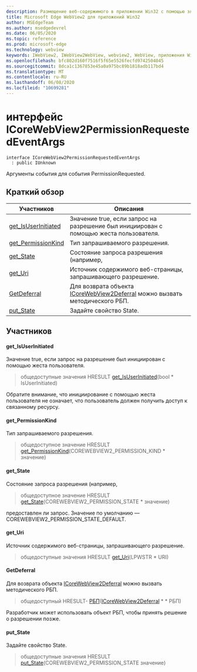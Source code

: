 ```yaml
---
description: Размещение веб-содержимого в приложении Win32 с помощью элемента управления Microsoft Edge WebView2
title: Microsoft Edge WebView2 для приложений Win32
author: MSEdgeTeam
ms.author: msedgedevrel
ms.date: 06/05/2020
ms.topic: reference
ms.prod: microsoft-edge
ms.technology: webview
keywords: IWebView2, IWebView2WebView, webview2, WebView, приложения Win32, Win32, EDGE, ICoreWebView2, ICoreWebView2Controller, элемент управления "веб-браузер", HTML Edge
ms.openlocfilehash: bfc802d160f7516f5f65e5526fecfd9742504045
ms.sourcegitcommit: 8dca1c1367853e45a0a975bc89b1818adb117bd4
ms.translationtype: MT
ms.contentlocale: ru-RU
ms.lasthandoff: 06/08/2020
ms.locfileid: "10699281"
---
```

# интерфейс ICoreWebView2PermissionRequestedEventArgs 

```
interface ICoreWebView2PermissionRequestedEventArgs
  : public IUnknown
```

Аргументы события для события PermissionRequested.

## Краткий обзор

 Участников                        | Описания
--------------------------------|---------------------------------------------
[get_IsUserInitiated](#get_isuserinitiated) | Значение true, если запрос на разрешение был инициирован с помощью жеста пользователя.
[get_PermissionKind](#get_permissionkind) | Тип запрашиваемого разрешения.
[get_State](#get_state) | Состояние запроса разрешения (например,
[get_Uri](#get_uri) | Источник содержимого веб-страницы, запрашивающего разрешение.
[GetDeferral](#getdeferral) | Для возврата объекта [ICoreWebView2Deferral](icorewebview2deferral.md) можно вызвать методического РБП.
[put_State](#put_state) | Задайте свойство State.

## Участников

#### get_IsUserInitiated 

Значение true, если запрос на разрешение был инициирован с помощью жеста пользователя.

> общедоступные значения HRESULT [get_IsUserInitiated](#get_isuserinitiated)(bool * IsUserInitiated)

Обратите внимание, что инициирование с помощью жеста пользователя не означает, что пользователь должен получить доступ к связанному ресурсу.

#### get_PermissionKind 

Тип запрашиваемого разрешения.

> общедоступное значение HRESULT [get_PermissionKind](#get_permissionkind)(COREWEBVIEW2_PERMISSION_KIND * значение)

#### get_State 

Состояние запроса разрешения (например,

> общедоступное значение HRESULT [get_State](#get_state)(COREWEBVIEW2_PERMISSION_STATE * значение)

предоставлен ли запрос. Значение по умолчанию — COREWEBVIEW2_PERMISSION_STATE_DEFAULT.

#### get_Uri 

Источник содержимого веб-страницы, запрашивающего разрешение.

> общедоступные значения HRESULT [get_Uri](#get_uri)(LPWSTR * URI)

#### GetDeferral 

Для возврата объекта [ICoreWebView2Deferral](icorewebview2deferral.md) можно вызвать методического РБП.

> общедоступный HRESULT- [РБП](#getdeferral)([ICoreWebView2Deferral](icorewebview2deferral.md) * * РБП)

Разработчик может использовать объект РБП, чтобы принять решение о разрешении позже.

#### put_State 

Задайте свойство State.

> общедоступные значения HRESULT [put_State](#put_state)(COREWEBVIEW2_PERMISSION_STATE значение)

